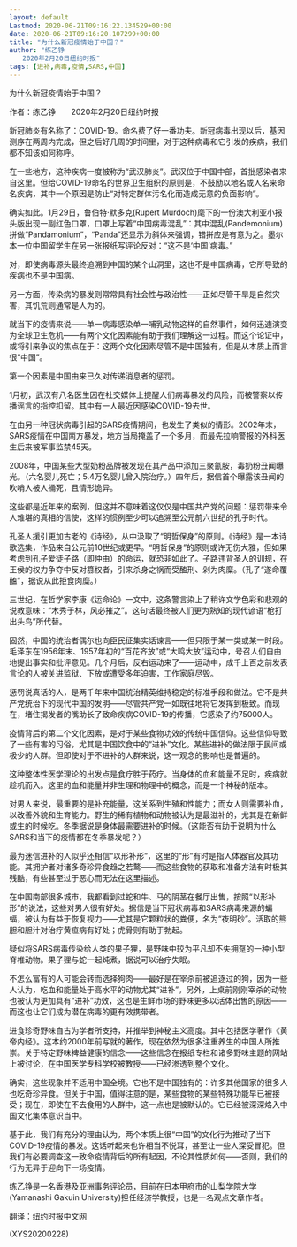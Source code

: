 ```yaml
---
layout: default
Lastmod: 2020-06-21T09:16:22.134529+00:00
date: 2020-06-21T09:16:20.107299+00:00
title: "为什么新冠疫情始于中国？"
author: "练乙铮
　　2020年2月20日纽约时报"
tags: [进补,病毒,疫情,SARS,中国]
---
```


为什么新冠疫情始于中国？

作者：练乙铮　　2020年2月20日纽约时报

新冠肺炎有名称了：COVID-19。命名费了好一番功夫。新冠病毒出现以后，基因测序在两周内完成，但之后好几周的时间里，对于这种病毒和它引发的疾病，我们都不知该如何称呼。

在一些地方，这种疾病一度被称为“武汉肺炎”。武汉位于中国中部，首批感染者来自这里。但给COVID-19命名的世界卫生组织的原则是，不鼓励以地名或人名来命名疾病，其中一个原因是防止“对特定群体污名化而造成无意的负面影响”。

确实如此。1月29日，鲁伯特·默多克(Rupert Murdoch)麾下的一份澳大利亚小报头版出现一副红色口罩，口罩上写着“中国病毒混乱”：其中混乱(Pandemonium)拼做“Pandamonium”，“Panda”还显示为斜体来强调，错拼应是有意为之。墨尔本一位中国留学生在另一张报纸写评论反对：“这不是‘中国’病毒。”

对，即使病毒源头最终追溯到中国的某个山洞里，这也不是中国病毒，它所导致的疾病也不是中国病。

另一方面，传染病的暴发则常常具有社会性与政治性——正如尽管干旱是自然灾害，其饥荒则通常是人为的。

就当下的疫情来说——单一病毒感染单一哺乳动物这样的自然事件，如何迅速演变为全球卫生危机——有两个文化因素能有助于我们理解这一过程。而这个论证中，或将引来争议的焦点在于：这两个文化因素尽管不是中国独有，但是从本质上而言很“中国”。

第一个因素是中国由来已久对传递消息者的惩罚。

1月初，武汉有八名医生因在社交媒体上提醒人们病毒暴发的风险，而被警察以传播谣言的指控扣留。其中有一人最近因感染COVID-19去世。

在由另一种冠状病毒引起的SARS疫情期间，也发生了类似的情形。2002年末，SARS疫情在中国南方暴发，地方当局掩盖了一个多月，而最先拉响警报的外科医生后来被军事监禁45天。

2008年，中国某些大型奶粉品牌被发现在其产品中添加三聚氰胺，毒奶粉丑闻曝光。（六名婴儿死亡；5.4万名婴儿曾入院治疗。）四年后，据信首个曝露该丑闻的吹哨人被人捅死，且情形诡异。

这些都是近年来的案例，但这并不意味着这仅仅是中国共产党的问题：惩罚带来令人难堪的真相的信使，这样的惯例至少可以追溯至公元前六世纪的孔子时代。

孔圣人援引更加古老的《诗经》，从中汲取了“明哲保身”的原则。《诗经》是一本诗歌选集，作品来自公元前10世纪或更早。“明哲保身”的原则或许无伤大雅，但如果考虑到孔子爱徒子路（即仲由）的命运，就恐非如此了。子路违背圣人的训规，在王侯的权力争夺中反对篡权者，引来杀身之祸而受醢刑、剁为肉糜。（孔子“遂命覆醢”，据说从此拒食肉糜。）

三世纪，在哲学家李康《运命论》一文中，这条警言染上了稍许文学色彩和悲观的说教意味：“木秀于林，风必摧之”。这句话最终被人们更为熟知的现代谚语“枪打出头鸟”所代替。

固然，中国的统治者偶尔也向臣民征集实话谏言——但只限于某一类或某一时段。毛泽东在1956年末、1957年初的“百花齐放”或“大鸣大放”运动中，号召人们自由地提出事实和批评意见。几个月后，反右运动来了——运动中，成千上百之前发表言论的人被关进监狱、下放或遭受多年迫害，工作家庭尽毁。

惩罚说真话的人，是两千年来中国统治精英维持稳定的标准手段和做法。它不是共产党统治下的现代中国的发明——尽管共产党一如既往地将它发挥到极致。而现在，堵住揭发者的嘴助长了致命疾病COVID-19的传播，它感染了约75000人。

疫情背后的第二个文化因素，是对于某些食物功效的传统中国信仰。这些信仰导致了一些有害的习俗，尤其是中国饮食中的“进补”文化。某些进补的做法限于民间或极少的人群。但即使对于不进补的人群来说，这一观念的影响也是普遍的。

这种整体性医学理论的出发点是食疗胜于药疗。当身体的血和能量不足时，疾病就趁机而入。这里的血和能量并非生理和物理中的概念，而是一个神秘的版本。

对男人来说，最重要的是补充能量，这关系到生殖和性能力；而女人则需要补血，以改善外貌和生育能力。野生的稀有植物和动物被认为是最滋补的，尤其是在新鲜或生的时候吃。冬季据说是身体最需要进补的时候。（这能否有助于说明为什么SARS和当下的疫情都在冬季暴发呢？）

最为迷信进补的人似乎还相信“以形补形”，这里的“形”有时是指人体器官及其功能。其拥护者对诸多奇珍异食趋之若鹜——而这些食物的获取和准备方法有时极其残酷，有些甚至过于恶心而无法在这里描述。

在中国南部很多城市，我都看到过蛇和牛、马的阴茎在餐厅出售，按照“以形补形”的说法，这些对男人很有好处。据信是当下冠状病毒和SARS病毒来源的蝙蝠，被认为有益于恢复视力——尤其是它颗粒状的粪便，名为“夜明砂”。活取的熊胆和胆汁对治疗黄疸病有好处；虎骨则有助于勃起。

疑似将SARS病毒传染给人类的果子狸，是野味中较为平凡却不失拥趸的一种小型脊椎动物。果子狸与蛇一起炖煮，据说可以治疗失眠。

不怎么富有的人可能会转而选择狗肉——最好是在宰杀前被追逐过的狗，因为一些人认为，吃血和能量处于高水平的动物尤其“进补”。另外，上桌前刚刚宰杀的动物也被认为更加具有“进补”功效，这也是生鲜市场的野味更多以活体出售的原因——而这也让它们成为潜在病毒的更有效携带者。

进食珍奇野味自古为学者所支持，并推举到神秘主义高度。其中包括医学著作《黄帝内经》。这本约2000年前写就的著作，现在依然为很多注重养生的中国人所推崇。关于特定野味裨益健康的信念——这些信念在报纸专栏和诸多野味主题的网站上被讨论，在中国医学专科学校被教授——已经渗透到整个文化。

确实，这些现象并不适用中国全境。它也不是中国独有的：许多其他国家的很多人也吃奇珍异食。但关于中国，值得注意的是，某些食物的某些特殊功能早已被接受；现在，即使在不去食用的人群中，这一点也是被默认的。它已经被深深烙入中国文化集体意识当中。

基于此，我们有充分的理由认为，两个本质上很“中国”的文化行为推动了当下COVID-19疫情的暴发。这话听起来也许相当不悦耳，甚至让一些人深受冒犯。但我们有必要调查这一致命疫情背后的所有起因，不论其性质如何——否则，我们的行为无异于迎向下一场疫情。

练乙铮是一名香港及亚洲事务评论员，目前在日本甲府市的山梨学院大学(Yamanashi Gakuin University)担任经济学教授，也是一名观点文章作者。

翻译：纽约时报中文网

(XYS20200228)

